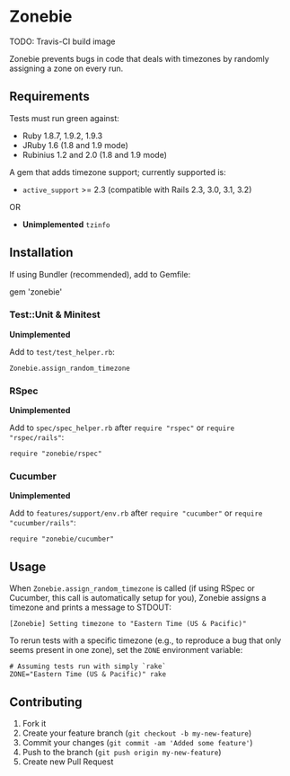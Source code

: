 # Zonebie

TODO: Travis-CI build image

Zonebie prevents bugs in code that deals with timezones by randomly assigning a
zone on every run.

## Requirements

Tests must run green against:

* Ruby 1.8.7, 1.9.2, 1.9.3
* JRuby 1.6 (1.8 and 1.9 mode)
* Rubinius 1.2 and 2.0 (1.8 and 1.9 mode)

A gem that adds timezone support; currently supported is:

* `active_support` >= 2.3 (compatible with Rails 2.3, 3.0, 3.1, 3.2)

OR

* **Unimplemented** `tzinfo`

## Installation

If using Bundler (recommended), add to Gemfile:

   gem 'zonebie'

### Test::Unit & Minitest

**Unimplemented**

Add to `test/test_helper.rb`:

    Zonebie.assign_random_timezone

### RSpec

**Unimplemented**

Add to `spec/spec_helper.rb` after `require "rspec"` or `require "rspec/rails"`:

    require "zonebie/rspec"

### Cucumber

**Unimplemented**

Add to `features/support/env.rb` after `require "cucumber"` or `require "cucumber/rails"`:

    require "zonebie/cucumber"

## Usage

When `Zonebie.assign_random_timezone` is called (if using RSpec or Cucumber,
this call is automatically setup for you), Zonebie assigns a timezone and
prints a message to STDOUT:

    [Zonebie] Setting timezone to "Eastern Time (US & Pacific)"

To rerun tests with a specific timezone (e.g., to reproduce a bug that only
seems present in one zone), set the `ZONE` environment variable:

    # Assuming tests run with simply `rake`
    ZONE="Eastern Time (US & Pacific)" rake

## Contributing

1. Fork it
2. Create your feature branch (`git checkout -b my-new-feature`)
3. Commit your changes (`git commit -am 'Added some feature'`)
4. Push to the branch (`git push origin my-new-feature`)
5. Create new Pull Request
